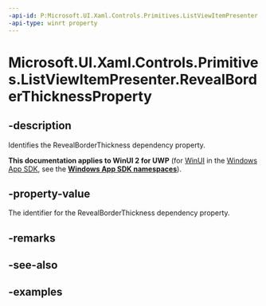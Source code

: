 ```yaml
---
-api-id: P:Microsoft.UI.Xaml.Controls.Primitives.ListViewItemPresenter.RevealBorderThicknessProperty
-api-type: winrt property
---
```


<!-- Property syntax.
public DependencyProperty RevealBorderThicknessProperty { get; }
-->

# Microsoft.UI.Xaml.Controls.Primitives.ListViewItemPresenter.RevealBorderThicknessProperty

## -description

Identifies the RevealBorderThickness dependency property.

**This documentation applies to WinUI 2 for UWP** (for [WinUI](/windows/apps/winui/winui3/) in the [Windows App SDK](/windows/apps/windows-app-sdk/), see the **[Windows App SDK namespaces](/windows/windows-app-sdk/api/winrt/)**).

## -property-value

The identifier for the RevealBorderThickness dependency property.

## -remarks

## -see-also

## -examples

